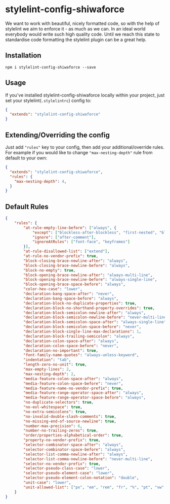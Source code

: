 # stylelint-config-shiwaforce
We want to work with beautiful, nicely formatted code, so with the help of stylelint we aim to enforce it - as much as we can. In an ideal world everybody would write such high quality code. Until we reach this state to standardise code formatting the stylelint plugin can be a great help.

## Installation
```
npm i stylelint-config-shiwaforce --save
```

## Usage
If you've installed stylelint-config-shiwaforce locally within your project, just set your stylelint(`.stylelintrc`) config to:
```json
{
  "extends": "stylelint-config-shiwaforce"
}
```

## Extending/Overriding the config
Just add ```"rules"``` key to your config, then add your additional/override rules.
For example if you would like to change ```"max-nesting-depth"``` rule from default to your own:
```json
{
  "extends": "stylelint-config-shiwaforce",
  "rules": {
    "max-nesting-depth": 4,
  }
}
```

## Default Rules
```json
{
	"rules": {
		"at-rule-empty-line-before": ["always", {
			"except": ["blockless-after-blockless", "first-nested", "blockless-after-same-name-blockless"],
			"ignore": ["after-comment"],
			"ignoreAtRules": ["font-face", "keyframes"]
		}],
		"at-rule-disallowed-list": ["extend"],
		"at-rule-no-vendor-prefix": true,
		"block-closing-brace-newline-after": "always",
		"block-closing-brace-newline-before": "always",
		"block-no-empty": true,
		"block-opening-brace-newline-after": "always-multi-line",
		"block-opening-brace-newline-before": "always-single-line",
		"block-opening-brace-space-before": "always",
		"color-hex-case": "lower",
		"declaration-bang-space-after": "never",
		"declaration-bang-space-before": "always",
		"declaration-block-no-duplicate-properties": true,
		"declaration-block-no-shorthand-property-overrides": true,
		"declaration-block-semicolon-newline-after": "always",
		"declaration-block-semicolon-newline-before": "never-multi-line",
		"declaration-block-semicolon-space-after": "always-single-line",
		"declaration-block-semicolon-space-before": "never",
		"declaration-block-single-line-max-declarations": 1,
		"declaration-block-trailing-semicolon": "always",
		"declaration-colon-space-after": "always",
		"declaration-colon-space-before": "never",
		"declaration-no-important": true,
		"font-family-name-quotes": "always-unless-keyword",
		"indentation": "tab",
		"length-zero-no-unit": true,
		"max-empty-lines": 2,
		"max-nesting-depth": 2,
		"media-feature-colon-space-after": "always",
		"media-feature-colon-space-before": "never",
		"media-feature-name-no-vendor-prefix": true,
		"media-feature-range-operator-space-after": "always",
		"media-feature-range-operator-space-before": "always",
		"no-duplicate-selectors": true,
		"no-eol-whitespace": true,
		"no-extra-semicolons": true,
		"no-invalid-double-slash-comments": true,
		"no-missing-end-of-source-newline": true,
		"number-max-precision": 6,
		"number-no-trailing-zeros": true,
		"order/properties-alphabetical-order": true,
		"property-no-vendor-prefix": true,
		"selector-combinator-space-after": "always",
		"selector-combinator-space-before": "always",
		"selector-list-comma-newline-after": "always",
		"selector-list-comma-newline-before": "never-multi-line",
		"selector-no-vendor-prefix": true,
		"selector-pseudo-class-case": "lower",
		"selector-pseudo-element-case": "lower",
		"selector-pseudo-element-colon-notation": "double",
		"unit-case": "lower",
		"unit-allowed-list": ["px", "em", "rem", "fr", "%", "pt", "vw", "vh", "dvh", "svh", "lvh", "dvb", "svb", "lvb", "vmin", "vmax", "deg", "s", "ms"]
	}
}
```
